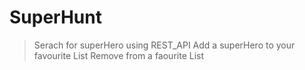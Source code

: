 # SuperHunt 
> Serach for superHero using REST_API
> Add a superHero to your favourite List
> Remove  from a faourite List 
